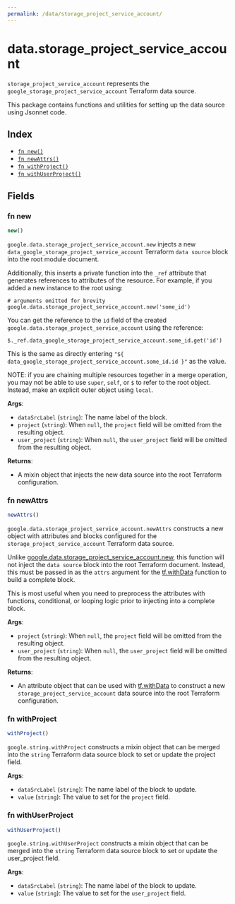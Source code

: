 ```yaml
---
permalink: /data/storage_project_service_account/
---
```


# data.storage_project_service_account

`storage_project_service_account` represents the `google_storage_project_service_account` Terraform data source.



This package contains functions and utilities for setting up the data source using Jsonnet code.


## Index

* [`fn new()`](#fn-new)
* [`fn newAttrs()`](#fn-newattrs)
* [`fn withProject()`](#fn-withproject)
* [`fn withUserProject()`](#fn-withuserproject)

## Fields

### fn new

```ts
new()
```


`google.data.storage_project_service_account.new` injects a new `data_google_storage_project_service_account` Terraform `data source`
block into the root module document.

Additionally, this inserts a private function into the `_ref` attribute that generates references to attributes of the
resource. For example, if you added a new instance to the root using:

    # arguments omitted for brevity
    google.data.storage_project_service_account.new('some_id')

You can get the reference to the `id` field of the created `google.data.storage_project_service_account` using the reference:

    $._ref.data_google_storage_project_service_account.some_id.get('id')

This is the same as directly entering `"${ data_google_storage_project_service_account.some_id.id }"` as the value.

NOTE: if you are chaining multiple resources together in a merge operation, you may not be able to use `super`, `self`,
or `$` to refer to the root object. Instead, make an explicit outer object using `local`.

**Args**:
  - `dataSrcLabel` (`string`): The name label of the block.
  - `project` (`string`):  When `null`, the `project` field will be omitted from the resulting object.
  - `user_project` (`string`):  When `null`, the `user_project` field will be omitted from the resulting object.

**Returns**:
- A mixin object that injects the new data source into the root Terraform configuration.


### fn newAttrs

```ts
newAttrs()
```


`google.data.storage_project_service_account.newAttrs` constructs a new object with attributes and blocks configured for the `storage_project_service_account`
Terraform data source.

Unlike [google.data.storage_project_service_account.new](#fn-storage_project_service_accountnew), this function will not inject the `data source`
block into the root Terraform document. Instead, this must be passed in as the `attrs` argument for the
[tf.withData](https://github.com/tf-libsonnet/core/tree/main/docs#fn-withdata) function to build a complete block.

This is most useful when you need to preprocess the attributes with functions, conditional, or looping logic prior to
injecting into a complete block.

**Args**:
  - `project` (`string`):  When `null`, the `project` field will be omitted from the resulting object.
  - `user_project` (`string`):  When `null`, the `user_project` field will be omitted from the resulting object.

**Returns**:
  - An attribute object that can be used with [tf.withData](https://github.com/tf-libsonnet/core/tree/main/docs#fn-withdata) to construct a new `storage_project_service_account` data source into the root Terraform configuration.


### fn withProject

```ts
withProject()
```

`google.string.withProject` constructs a mixin object that can be merged into the `string`
Terraform data source block to set or update the project field.



**Args**:
  - `dataSrcLabel` (`string`): The name label of the block to update.
  - `value` (`string`): The value to set for the `project` field.


### fn withUserProject

```ts
withUserProject()
```

`google.string.withUserProject` constructs a mixin object that can be merged into the `string`
Terraform data source block to set or update the user_project field.



**Args**:
  - `dataSrcLabel` (`string`): The name label of the block to update.
  - `value` (`string`): The value to set for the `user_project` field.
